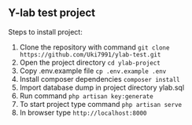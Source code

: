 ## Y-lab test project

Steps to install project:
1. Clone the repository with command ```git clone https://github.com/Uki7991/ylab-test.git```
2. Open the project directory ```cd ylab-project```
3. Copy .env.example file ```cp .env.example .env```
4. Install composer dependencies ```composer install```
5. Import database dump in project directory ylab.sql
6. Run command ```php artisan key:generate```
7. To start project type command ```php artisan serve```
8. In browser type `http://localhost:8000`